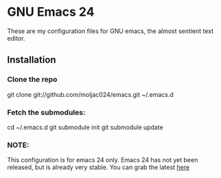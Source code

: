 GNU Emacs 24
===================

These are my configuration files for GNU emacs, the almost sentient text editor.

Installation
------------

### Clone the repo
git clone git://github.com/moljac024/emacs.git ~/.emacs.d

### Fetch the submodules:

cd ~/.emacs.d
git submodule init git submodule update

### NOTE:

This configuration is for emacs 24 only. Emacs 24 has not yet been released,
but is already very stable. You can grab the latest [here](ftp://alpha.gnu.org/gnu/emacs/pretest)
